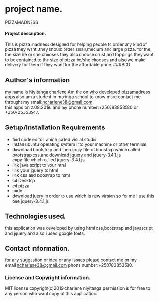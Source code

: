 # project name.
PIZZAMADNESS
#### Project description.
This is pizza madness designed for helping people to order any kind of pizza they want .they should order small,medium and large pizza.
for the the size he or she chooses they also choose crust and toppings they want to be contained to the size of pizza he/she chooses
and also we make delivery for them if they want for the affordable price. 
###BDD

## Author's information
my name is Niyitanga charlene,Am the on who developed pizzamadness apps.also am a student in moringa school.to know more contact me throught my email:ncharlene38@gmail.com.<br>this apps on 2.08.2019.
and  my phone number:+250783853580 or +250725353547.
## Setup/Installation Requirements
* find code editor which called visual studio
* install ubuntu operating system into your machine or other terminal
* download bootstrap  and then copy file of boostrap which called bootstrap.css.and download jquery and jquery-3.4.1.js<br>copy file which called jquery-3.4.1.js
* link java script to your html
* link your jquery to html
* link css and boostrap to html
* cd Desktop
* cd pizza
* code .
* download juery in order to use which is new virsion so for me i use this one jquery-3.4.1.js

## Technologies used.
this application was developed by using html  css,bootstrap and javascript and jquery.and also i used google fonts.
## Contact information.
for any suggestion or idea or any issues please contact me on my email:ncharlene38@gmail.com
phone number:+250783853580.<br>
### License and Copyright information.
 MIT license
 copyright(c)2019 charlene niyitanga
 permission is for free to any person who want copy of this application.



